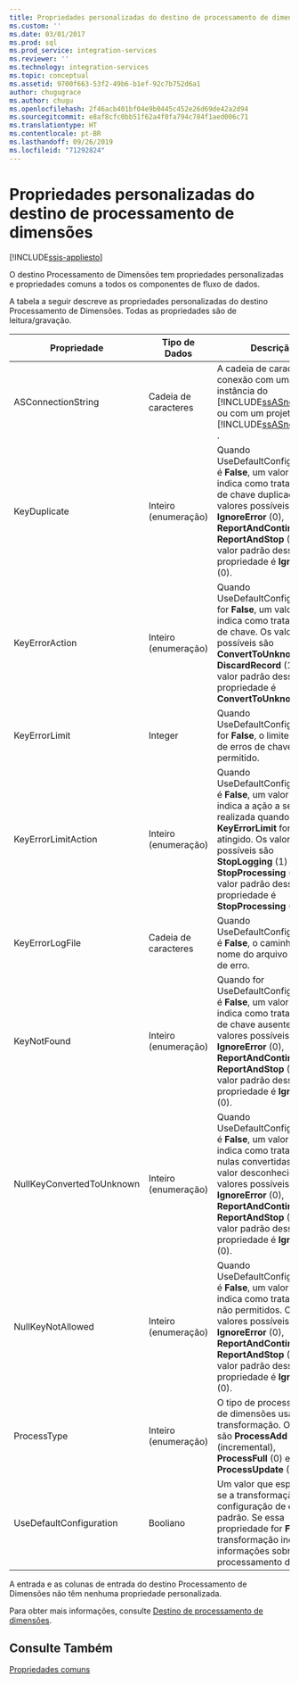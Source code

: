 ```yaml
---
title: Propriedades personalizadas do destino de processamento de dimensões | Microsoft Docs
ms.custom: ''
ms.date: 03/01/2017
ms.prod: sql
ms.prod_service: integration-services
ms.reviewer: ''
ms.technology: integration-services
ms.topic: conceptual
ms.assetid: 9700f663-53f2-49b6-b1ef-92c7b752d6a1
author: chugugrace
ms.author: chugu
ms.openlocfilehash: 2f46acb401bf04e9b0445c452e26d69de42a2d94
ms.sourcegitcommit: e8af8cfc0bb51f62a4f0fa794c784f1aed006c71
ms.translationtype: HT
ms.contentlocale: pt-BR
ms.lasthandoff: 09/26/2019
ms.locfileid: "71292824"
---
```

# <a name="dimension-processing-destination-custom-properies"></a>Propriedades personalizadas do destino de processamento de dimensões

[!INCLUDE[ssis-appliesto](../../includes/ssis-appliesto-ssvrpluslinux-asdb-asdw-xxx.md)]


  O destino Processamento de Dimensões tem propriedades personalizadas e propriedades comuns a todos os componentes de fluxo de dados.  
  
 A tabela a seguir descreve as propriedades personalizadas do destino Processamento de Dimensões. Todas as propriedades são de leitura/gravação.  
  
|Propriedade|Tipo de Dados|Descrição|  
|--------------|---------------|-----------------|  
|ASConnectionString|Cadeia de caracteres|A cadeia de caracteres de conexão com uma instância do [!INCLUDE[ssASnoversion](../../includes/ssasnoversion-md.md)] ou com um projeto do [!INCLUDE[ssASnoversion](../../includes/ssasnoversion-md.md)] .|  
|KeyDuplicate|Inteiro (enumeração)|Quando UseDefaultConfiguration é **False**, um valor que indica como tratar erros de chave duplicada. Os valores possíveis são **IgnoreError** (0), **ReportAndContinue** (1) e **ReportAndStop** (2). O valor padrão dessa propriedade é **IgnoreError** (0).|  
|KeyErrorAction|Inteiro (enumeração)|Quando UseDefaultConfiguration for **False**, um valor que indica como tratar erros de chave. Os valores possíveis são **ConvertToUnknown** (0) e **DiscardRecord** (1). O valor padrão dessa propriedade é **ConvertToUnknown** (0).|  
|KeyErrorLimit|Integer|Quando UseDefaultConfiguration for **False**, o limite superior de erros de chave permitido.|  
|KeyErrorLimitAction|Inteiro (enumeração)|Quando UseDefaultConfiguration é **False**, um valor que indica a ação a ser realizada quando **KeyErrorLimit** for atingido. Os valores possíveis são **StopLogging** (1) e **StopProcessing** (0). O valor padrão dessa propriedade é **StopProcessing** (0).|  
|KeyErrorLogFile|Cadeia de caracteres|Quando UseDefaultConfiguration é **False**, o caminho e o nome do arquivo de log de erro.|  
|KeyNotFound|Inteiro (enumeração)|Quando for UseDefaultConfiguration é **False**, um valor que indica como tratar erros de chave ausentes. Os valores possíveis são **IgnoreError** (0), **ReportAndContinue** (1) e **ReportAndStop** (2). O valor padrão dessa propriedade é **IgnoreError** (0).|  
|NullKeyConvertedToUnknown|Inteiro (enumeração)|Quando UseDefaultConfiguration é **False**, um valor que indica como tratar chaves nulas convertidas para o valor desconhecido. Os valores possíveis são **IgnoreError** (0), **ReportAndContinue** (1) e **ReportAndStop** (2). O valor padrão dessa propriedade é **IgnoreError** (0).|  
|NullKeyNotAllowed|Inteiro (enumeração)|Quando UseDefaultConfiguration é **False**, um valor que indica como tratar nulos não permitidos. Os valores possíveis são **IgnoreError** (0), **ReportAndContinue** (1) e **ReportAndStop** (2). O valor padrão dessa propriedade é **IgnoreError** (0).|  
|ProcessType|Inteiro (enumeração)|O tipo de processamento de dimensões usado pela transformação. Os valores são **ProcessAdd** (1) (incremental), **ProcessFull** (0) e **ProcessUpdate** (2).|  
|UseDefaultConfiguration|Booliano|Um valor que especifica se a transformação usa a configuração de erro padrão. Se essa propriedade for **False**, a transformação incluirá informações sobre processamento de erros.|  
  
 A entrada e as colunas de entrada do destino Processamento de Dimensões não têm nenhuma propriedade personalizada.  
  
 Para obter mais informações, consulte [Destino de processamento de dimensões](../../integration-services/data-flow/dimension-processing-destination.md).  
  
## <a name="see-also"></a>Consulte Também  
 [Propriedades comuns](https://msdn.microsoft.com/library/51973502-5cc6-4125-9fce-e60fa1b7b796)  
  
  
